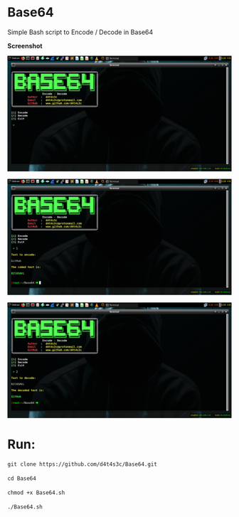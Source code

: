 # Base64

Simple Bash script to Encode / Decode in Base64

**Screenshot**

![](/screenshot/1.png)

![](/screenshot/2.png)

![](/screenshot/3.png)

# Run:
```
git clone https://github.com/d4t4s3c/Base64.git

cd Base64

chmod +x Base64.sh

./Base64.sh
```
